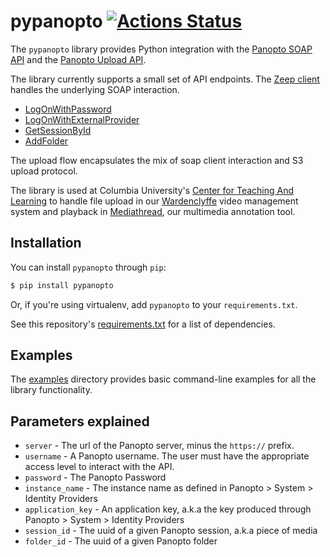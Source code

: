 # pypanopto [![Actions Status](https://github.com/ccnmtl/pypanopto/workflows/build-and-test/badge.svg)](https://github.com/ccnmtl/pypanopto/actions)

The `pypanopto` library provides Python integration with the [Panopto SOAP API](https://support.panopto.com/s/article/api-0) and the [Panopto Upload API](https://support.panopto.com/s/article/Upload-API).

The library currently supports a small set of API endpoints. The [Zeep client](http://docs.python-zeep.org/en/master/) handles the underlying SOAP interaction.
* [LogOnWithPassword](https://support.panopto.com/resource/PanoptoSupport/API/Help/html/bfb68bf4-a7f7-f0c8-21cb-ebdaf9130caa.htm)
* [LogOnWithExternalProvider](https://support.panopto.com/resource/PanoptoSupport/API/Help/html/2765bd4f-5986-8c21-9d80-d896f37776cf.htm)
* [GetSessionById](https://support.panopto.com/resource/PanoptoSupport/API/Help/html/65f91dc0-f111-9446-b77b-262b67409687.htm)
* [AddFolder](https://support.panopto.com/resource/PanoptoSupport/API/Help/html/969da43b-430b-7eba-9a12-3be17343f610.htm)

The upload flow encapsulates the mix of soap client interaction and S3 upload protocol.

The library is used at Columbia University's [Center for Teaching And Learning](http://ctl.columbia.edu) to handle file upload in our [Wardenclyffe](https://github.com/ccnmtl/wardenclyffe) video management system and playback in [Mediathread](https://github.com/ccnmtl/mediathread), our multimedia annotation tool.

## Installation
You can install ```pypanopto``` through ```pip```:
```python
$ pip install pypanopto
```
Or, if you're using virtualenv, add ```pypanopto``` to your ```requirements.txt```.

See this repository's [requirements.txt](https://github.com/ccnmtl/pypanopto/blob/master/requirements.txt) for a list of dependencies.

## Examples
The [examples](https://github.com/ccnmtl/pypanopto/tree/master/examples) directory provides basic command-line examples for all the library functionality.

## Parameters explained
* `server` - The url of the Panopto server, minus the `https://` prefix.
* `username` - A Panopto username. The user must have the appropriate access level to interact with the API.
* `password` - The Panopto Password
* `instance_name` - The instance name as defined in Panopto > System > Identity Providers
* `application_key` - An application key, a.k.a the key produced through Panopto > System > Identity Providers
* `session_id` - The uuid of a given Panopto session, a.k.a piece of media
* `folder_id` - The uuid of a given Panopto folder
